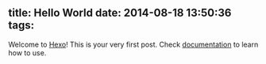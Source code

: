 title: Hello World
date: 2014-08-18 13:50:36
tags:
---

Welcome to [Hexo](http://hexo.io)! This is your very first post. Check [documentation](http://hexo.io/docs) to learn how to use.